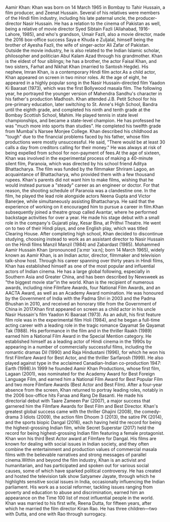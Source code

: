 Aamir Khan: Khan was born on 14 March 1965 in Bombay to Tahir Hussain, a film producer, and Zeenat Hussain. Several of his relatives were members of the Hindi film industry, including his late paternal uncle, the producer-director Nasir Hussain. He has a relation to the cinema of Pakistan as well, being a relative of movie director Syed Sibtain Fazli (Allahabad, 1916-Lahore, 1985), and who's grandson, Umair Fazli, also a movie director, made the 2016 box-office success Saya e Khuda e Zuljalal, himself being the brother of Ayesha Fazli, the wife of singer-actor Ali Zafar of Pakistan. Outside the movie industry, he is also related to the Indian Islamic scholar, philosopher and politician Abul Kalam Azad through his grandmother.  Khan is the eldest of four siblings; he has a brother, the actor Faisal Khan, and two sisters, Farhat and Nikhat Khan (married to Santosh Hegde). His nephew, Imran Khan, is a contemporary Hindi film actor.As a child actor, Khan appeared on screen in two minor roles. At the age of eight, he appeared in a highly popular song in the Nasir Hussain-directed film Yaadon Ki Baaraat (1973), which was the first Bollywood masala film. The following year, he portrayed the younger version of Mahendra Sandhu's character in his father's production Madhosh. Khan attended J.B. Petit School for his pre-primary education, later switching to St. Anne's High School, Bandra until the eighth grade, and completed his ninth and tenth grade at the Bombay Scottish School, Mahim. He played tennis in state level championships, and became a state-level champion. He has professed he was "much more into sports than studies". He completed his twelfth grade from Mumbai's Narsee Monjee College. Khan described his childhood as "tough" due to the financial problems faced by his father, whose film productions were mostly unsuccessful. He said, "There would be at least 30 calls a day from creditors calling for their money." He was always at risk of being expelled from school for non-payment of fees.At the age of sixteen, Khan was involved in the experimental process of making a 40-minute silent film, Paranoia, which was directed by his school friend Aditya Bhattacharya. The film was funded by the filmmaker Shriram Lagoo, an acquaintance of Bhattacharya, who provided them with a few thousand rupees. Khan's parents did not want him to make films, wishing that he would instead pursue a "steady" career as an engineer or doctor. For that reason, the shooting schedule of Paranoia was a clandestine one. In the film, he played the lead role alongside actors Neena Gupta and Victor Banerjee, while simultaneously assisting Bhattacharya. He said that the experience of working on it encouraged him to pursue a career in film.Khan subsequently joined a theatre group called Avantar, where he performed backstage activities for over a year. He made his stage debut with a small role in the company's Gujarati play, Kesar Bina, at Prithvi Theatre. He went on to two of their Hindi plays, and one English play, which was titled Clearing House. After completing high school, Khan decided to discontinue studying, choosing instead to work as an assistant director to Nasir Hussain on the Hindi films Manzil Manzil (1984) and Zabardast (1985). Mohammed Aamir Hussain Khan (pronounced [ˈaːmɪr ˈxaːn]; born 14 March 1965), widely known as Aamir Khan, is an Indian actor, director, filmmaker and television talk-show host. Through his career spanning over thirty years in Hindi films, Khan has established himself as one of the most popular and influential actors of Indian cinema. He has a large global following, especially in Southern Asia and Greater China, and has been described by Newsweek as "the biggest movie star"in the world. Khan is the recipient of numerous awards, including nine Filmfare Awards, four National Film Awards, and an AACTA Award, as well as an Academy Award nomination. He was honoured by the Government of India with the Padma Shri in 2003 and the Padma Bhushan in 2010, and received an honorary title from the Government of China in 2017.Khan first appeared on screen as a child actor in his uncle Nasir Hussain's film Yaadon Ki Baaraat (1973). As an adult, his first feature film role was in the experimental film Holi (1984), and he began a full-time acting career with a leading role in the tragic romance Qayamat Se Qayamat Tak (1988). His performance in the film and in the thriller Raakh (1989) earned him a National Film Award in the Special Mention category. He established himself as a leading actor of Hindi cinema in the 1990s by appearing in a number of commercially successful films, including the romantic dramas Dil (1990) and Raja Hindustani (1996), for which he won his first Filmfare Award for Best Actor, and the thriller Sarfarosh (1999). He also played against type in the acclaimed Canadian-Indian co-production 1947: Earth (1998).In 1999 he founded Aamir Khan Productions, whose first film, Lagaan (2001), was nominated for the Academy Award for Best Foreign Language Film, and earned him a National Film Award for Best Popular Film and two more Filmfare Awards (Best Actor and Best Film). After a four-year absence from the screen, Khan returned to portray leading roles, notably in the 2006 box-office hits Fanaa and Rang De Basanti. He made his directorial debut with Taare Zameen Par (2007), a major success that garnered him the Filmfare Awards for Best Film and Best Director. Khan's greatest global success came with the thriller Ghajini (2008), the comedy-drama 3 Idiots (2009), the action film Dhoom 3 (2013), the satire PK (2014), and the sports biopic Dangal (2016), each having held the record for being the highest-grossing Indian film, while Secret Superstar (2017) held the record for being highest-grossing Indian film featuring a female protagonist. Khan won his third Best Actor award at Filmfare for Dangal. His films are known for dealing with social issues in Indian society, and they often combine the entertainment and production values of commercial masala films with the believable narratives and strong messages of parallel cinema.Within and beyond the film industry, Khan is an activist and humanitarian, and has participated and spoken out for various social causes, some of which have sparked political controversy. He has created and hosted the television talk show Satyamev Jayate, through which he highlights sensitive social issues in India, occasionally influencing the Indian parliament. His work as a social reformer, tackling issues ranging from poverty and education to abuse and discrimination, earned him an appearance on the Time 100 list of most influential people in the world. Khan was married to his first wife, Reena Dutta, for fifteen years, after which he married the film director Kiran Rao. He has three children—two with Dutta, and one with Rao through surrogacy.
